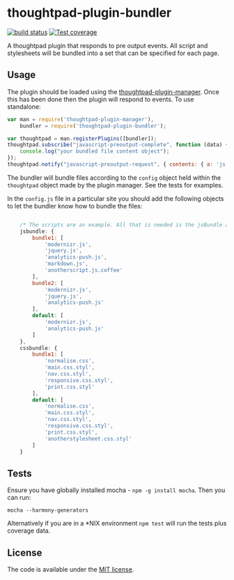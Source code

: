 thoughtpad-plugin-bundler
=================================

[![build status][travis-image]][travis-url]
[![Test coverage][coveralls-image]][coveralls-url]

A thoughtpad plugin that responds to pre output events. All script and stylesheets will be bundled into a set that can be specified for each page.

## Usage

The plugin should be loaded using the [thoughtpad-plugin-manager](https://github.com/thoughtpad/thoughtpad-plugin-manager). Once this has been done then the plugin will respond to events. To use standalone:

```JavaScript
var man = require('thoughtpad-plugin-manager'),
    bundler = require('thoughtpad-plugin-bundler');

var thoughtpad = man.registerPlugins([bundler]);
thoughtpad.subscribe("javascript-preoutput-complete", function (data) {
    console.log("your bundled file content object"); 
});
thoughtpad.notify("javascript-preoutput-request", { contents: { a: 'js code', b: 'more js code' }, data: { fromString: true } });
```

The bundler will bundle files according to the `config` object held within the `thoughtpad` object made by the plugin manager. See the tests for examples.

In the `config.js` file in a particular site you should add the following objects to let the bundler know how to bundle the files:

```JavaScript

    /* The scripts are an example. All that is needed is the jsBundle and cssBundle object */
    jsbundle: {
        bundle1: [
            'modernizr.js',
            'jquery.js',
            'analytics-push.js',
            'markdown.js',
            'anotherscript.js.coffee'
        ],
        bundle2: [
            'modernizr.js',
            'jquery.js',
            'analytics-push.js'
        ],
        default: [
            'modernizr.js',
            'analytics-push.js'
        ]
    },
    cssbundle: {
        bundle1: [
            'normalise.css',
            'main.css.styl',
            'nav.css.styl',
            'responsive.css.styl',
            'print.css.styl'
        ],
        default: [
            'normalise.css',
            'main.css.styl',
            'nav.css.styl',
            'responsive.css.styl',
            'print.css.styl',
            'anotherstylesheet.css.styl'
        ]
    }
```

## Tests

Ensure you have globally installed mocha - `npm -g install mocha`. Then you can run:

`mocha --harmony-generators`

Alternatively if you are in a *NIX environment `npm test` will run the tests plus coverage data.

## License

The code is available under the [MIT license](http://deif.mit-license.org/).

[travis-image]: https://img.shields.io/travis/thoughtpad/thoughtpad-plugin-bundler/master.svg?style=flat-square
[travis-url]: https://travis-ci.org/thoughtpad/thoughtpad-plugin-bundler
[coveralls-image]: https://img.shields.io/coveralls/thoughtpad/thoughtpad-plugin-bundler/master.svg?style=flat-square
[coveralls-url]: https://coveralls.io/r/thoughtpad/thoughtpad-plugin-bundler?branch=master
